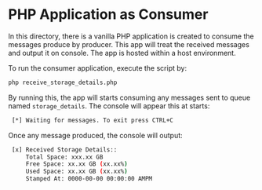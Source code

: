 # PHP Application as Consumer
In this directory, there is a vanilla PHP application is created to consume the messages produce by producer. This app will treat the received messages and output it on console. The app is hosted within a host environment.

To run the consumer application, execute the script by:

```bash
php receive_storage_details.php
```

By running this, the app will starts consuming any messages sent to queue named `storage_details`. The console will appear this at starts:

```bash
 [*] Waiting for messages. To exit press CTRL+C
```

Once any message produced, the console will output:

```bash
 [x] Received Storage Details::
     Total Space: xxx.xx GB
     Free Space: xx.xx GB (xx.xx%)
     Used Space: xx.xx GB (xx.xx%)
     Stamped At: 0000-00-00 00:00:00 AMPM
```